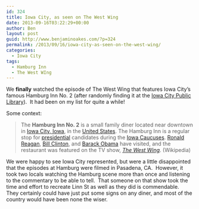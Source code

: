 ```yaml
---
id: 324
title: Iowa City, as seen on The West Wing
date: 2013-09-16T03:22:29+00:00
author: Ben
layout: post
guid: http://www.benjaminoakes.com/?p=324
permalink: /2013/09/16/iowa-city-as-seen-on-the-west-wing/
categories:
  - Iowa City
tags:
  - Hamburg Inn
  - The West WIng
---
```

We **finally** watched the episode of The West Wing that features Iowa City&#8217;s famous Hamburg Inn No. 2 (after randomly finding it at the [Iowa City Public Library](http://www.icpl.org/)).  It had been on my list for quite a while!

Some context:

> The **Hamburg Inn No. 2** is a small family diner located near downtown in [Iowa City, Iowa](https://en.wikipedia.org/wiki/Iowa_City,_Iowa "Iowa City, Iowa"), in the [United States](https://en.wikipedia.org/wiki/United_States "United States"). The Hamburg Inn is a regular stop for [presidential](https://en.wikipedia.org/wiki/President_of_the_United_States "President of the United States") candidates during the [Iowa Caucuses](https://en.wikipedia.org/wiki/Iowa_caucus "Iowa caucus"). [Ronald Reagan](https://en.wikipedia.org/wiki/Ronald_Reagan "Ronald Reagan"), [Bill Clinton](https://en.wikipedia.org/wiki/Bill_Clinton "Bill Clinton"), and [Barack Obama](https://en.wikipedia.org/wiki/Barack_Obama "Barack Obama") have visited, and the restaurant was featured on the TV show, _[The West Wing](https://en.wikipedia.org/wiki/King_Corn_%28The_West_Wing%29 "King Corn (The West Wing)")_. (Wikipedia)

We were happy to see Iowa City represented, but were a little disappointed that the episodes at Hamburg were filmed in Pasadena, CA.  However, it took two locals watching the Hamburg scene more than once and listening to the commentary to be able to tell.  That someone on that show took the time and effort to recreate Linn St as well as they did is commendable.  They certainly could have just put some signs on any diner, and most of the country would have been none the wiser.